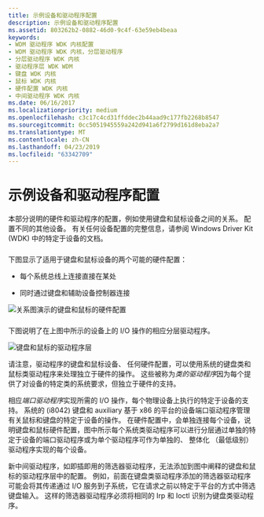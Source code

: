 ```yaml
---
title: 示例设备和驱动程序配置
description: 示例设备和驱动程序配置
ms.assetid: 803262b2-0882-46d0-9c4f-63e59eb4beaa
keywords:
- WDM 驱动程序 WDK 内核配置
- WDM 驱动程序 WDK 内核，分层驱动程序
- 分层驱动程序 WDK 内核
- 驱动程序层 WDK WDM
- 键盘 WDK 内核
- 鼠标 WDK 内核
- 硬件配置 WDK 内核
- 中间驱动程序 WDK 内核
ms.date: 06/16/2017
ms.localizationpriority: medium
ms.openlocfilehash: c3c17c4cd31ffddec2b44aad9c177fb2268b8547
ms.sourcegitcommit: 0cc5051945559a242d941a6f2799d161d8eba2a7
ms.translationtype: MT
ms.contentlocale: zh-CN
ms.lasthandoff: 04/23/2019
ms.locfileid: "63342709"
---
```

# <a name="sample-device-and-driver-configuration"></a>示例设备和驱动程序配置





本部分说明的硬件和驱动程序的配置，例如使用键盘和鼠标设备之间的关系。 配置不同的其他设备。 有关任何设备配置的完整信息，请参阅 Windows Driver Kit (WDK) 中的特定于设备的文档。

### <a href="" id="keyboard-and-mouse-hardware-configurations"></a>

下图显示了适用于键盘和鼠标设备的两个可能的硬件配置：

-   每个系统总线上连接直接在某处

-   同时通过键盘和辅助设备控制器连接

![关系图演示的键盘和鼠标的硬件配置](images/2kbdmuhw.png)

### <a href="" id="keyboard-and-mouse-driver-layers"></a>

下图说明了在上图中所示的设备上的 I/O 操作的相应分层驱动程序。

![键盘和鼠标的驱动程序层](images/2samplyr.png)

请注意，驱动程序的键盘和鼠标设备、 任何硬件配置，可以使用系统的键盘类和鼠标类驱动程序来处理独立于硬件的操作。 这些被称为*类的驱动程序*因为每个提供了对设备的特定类的系统要求，但独立于硬件的支持。

相应*端口驱动程序*实现所需的 I/O 操作，每个物理设备上执行的特定于设备的支持。 系统的 (i8042) 键盘和 auxiliary 基于 x86 的平台的设备端口驱动程序管理有关鼠标和键盘的特定于设备的操作。 在硬件配置中，会单独连接每个设备，说明键盘和鼠标硬件配置，图中所示每个系统类驱动程序可以进行分层通过单独的特定于设备的端口驱动程序或为单个驱动程序可作为单独的、 整体化 （最低级别） 驱动程序实现的每个设备。

新中间驱动程序，如即插即用的筛选器驱动程序，无法添加到图中阐释的键盘和鼠标的驱动程序层中的配置。 例如，前面在键盘类驱动程序添加的筛选器驱动程序可能会将其传递通过 I/O 服务到子系统，它在请求之前以特定于平台的方式中筛选键盘输入。 这样的筛选器驱动程序必须将相同的 Irp 和 Ioctl 识别为键盘类驱动程序。

 

 




